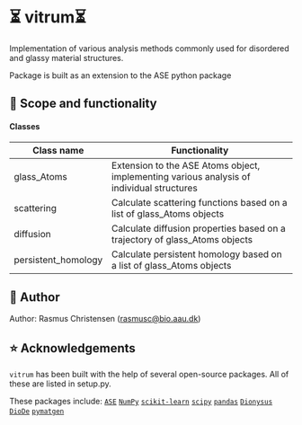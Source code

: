 # ⏳ vitrum⏳ 

Implementation of various analysis methods commonly used for disordered and glassy material structures.

Package is built as an extension to the ASE python package


## 🎯 Scope and functionality

#### Classes
| Class name | Functionality |
| ----------- | ----------- |
| glass_Atoms | Extension to the ASE Atoms object, implementing various analysis of individual structures|
| scattering | Calculate scattering functions based on a list of glass_Atoms objects|
| diffusion | Calculate diffusion properties based on a trajectory of glass_Atoms objects |
| persistent_homology | Calculate persistent homology based on a list of glass_Atoms objects |


## 📖 Author
Author: Rasmus Christensen (rasmusc@bio.aau.dk)

## ⭐ Acknowledgements

`vitrum` has been built with the help of several open-source packages. All of these are listed in setup.py.

These packages include:
[`ASE`](https://wiki.fysik.dtu.dk/ase/index.html)
[`NumPy`](https://numpy.org/)
[`scikit-learn`](https://scikit-learn.org/stable/)
[`scipy`](https://scipy.org/)
[`pandas`](https://pandas.pydata.org/)
[`Dionysus`](https://mrzv.org/software/dionysus2/)
[`DioDe`](https://github.com/mrzv/diode)
[`pymatgen`](https://pymatgen.org/)